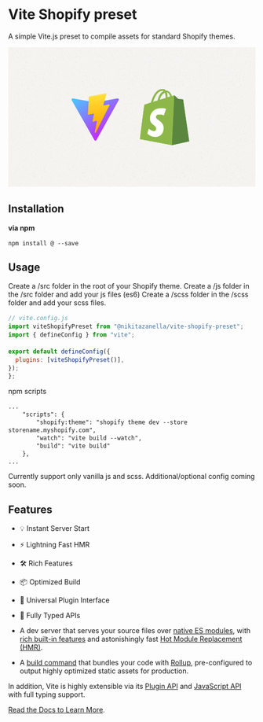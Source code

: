 # Vite Shopify preset

A simple Vite.js preset to compile assets for standard Shopify themes.

![Tux, the Linux mascot](https://raw.githubusercontent.com/nikitazanella/vite-shopify-preset/main/vite-shopify-preset.png)

## Installation

**via npm**

```shell
npm install @ --save
```

## Usage

Create a /src folder in the root of your Shopify theme.
Create a /js folder in the /src folder and add your js files (es6)
Create a /scss folder in the /scss folder and add your scss files.

```js
// vite.config.js
import viteShopifyPreset from "@nikitazanella/vite-shopify-preset";
import { defineConfig } from "vite";

export default defineConfig({
  plugins: [viteShopifyPreset()],
});
};
```

npm scripts

```shell
...
	"scripts": {
		"shopify:theme": "shopify theme dev --store storename.myshopify.com",
		"watch": "vite build --watch",
		"build": "vite build"
	},
...
```

Currently support only vanilla js and scss. Additional/optional config coming soon.

## Features

- 💡 Instant Server Start
- ⚡️ Lightning Fast HMR
- 🛠️ Rich Features
- 📦 Optimized Build
- 🔩 Universal Plugin Interface
- 🔑 Fully Typed APIs

- A dev server that serves your source files over [native ES modules](https://developer.mozilla.org/en-US/docs/Web/JavaScript/Guide/Modules), with [rich built-in features](https://vitejs.dev/guide/features.html) and astonishingly fast [Hot Module Replacement (HMR)](https://vitejs.dev/guide/features.html#hot-module-replacement).

- A [build command](https://vitejs.dev/guide/build.html) that bundles your code with [Rollup](https://rollupjs.org), pre-configured to output highly optimized static assets for production.

In addition, Vite is highly extensible via its [Plugin API](https://vitejs.dev/guide/api-plugin.html) and [JavaScript API](https://vitejs.dev/guide/api-javascript.html) with full typing support.

[Read the Docs to Learn More](https://vitejs.dev).

